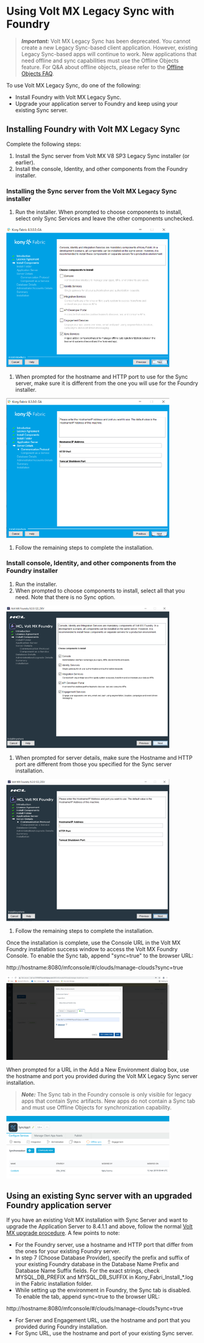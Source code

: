 


# Using Volt MX Legacy Sync with Foundry

>**_Important:_** Volt MX Legacy Sync has been deprecated. You cannot create a new Legacy Sync-based client application. However, existing Legacy Sync-based apps will continue to work. New applications that need offline and sync capabilities must use the Offline Objects feature. For Q&A about offline objects, please refer to the [Offline Objects FAQ](https://support.hcltechsw.com/csm?id=kb_article&sysparm_article=KB0092079).

To use Volt MX Legacy Sync, do one of the following:

* Install Foundry with Volt MX Legacy Sync.
* Upgrade your application server to Foundry and keep using your existing Sync server.

## Installing Foundry with Volt MX Legacy Sync

Complete the following steps:
  
1. Install the Sync server from Volt MX V8 SP3 Legacy Sync installer (or earlier).
1. Install the console, Identity, and other components from the Foundry installer.

### Installing the Sync server from the Volt MX Legacy Sync installer

1. Run the installer. When prompted to choose components to install, select only Sync Services and leave the other components unchecked.

<img src="Resources/Images/install_fabric_components.png" style="width:85%">

1. When prompted for the hostname and HTTP port to use for the Sync server, make sure it is different from the one you will use for the Foundry installer.

<img src="Resources/Images/fabric_hostname_port.png" style="width:85%">

1. Follow the remaining steps to complete the installation.

### Install console, Identity, and other components from the Foundry installer

1. Run the installer.
1. When prompted to choose components to install, select all that you need. Note that there is no Sync option.

<img src="Resources/Images/install_foundry_components.png" style="width:85%">

1. When prompted for server details, make sure the Hostname and HTTP port are different from those you specified for the Sync server installation.

<img src="Resources/Images/foundry_hostname_port.png" style="width:85%">

1. Follow the remaining steps to complete the installation.

Once the installation is complete, use the Console URL in the Volt MX Foundry installation success window to access the Volt MX Foundry Console. To enable the Sync tab, append "sync=true" to the browser URL:

http<nolink>://hostname:8080/mfconsole/#/clouds/manage-clouds?sync=true

<img src="Resources/Images/sync_tab.png" style="width:85%">

When prompted for a URL in the Add a New Environment dialog box, use the hostname and port you provided during the Volt MX Legacy Sync server installation.

>**_Note:_** The Sync tab in the Foundry console is only visible for legacy apps that contain Sync artifacts. New apps do not contain a Sync tab and must use Offline Objects for synchronization capability.

<img src="Resources/Images/offline_objects.png" style="width:85%">

## Using an existing Sync server with an upgraded Foundry application server

If you have an existing Volt MX installation with Sync Server and want to upgrade the Application Server to 8.4.1.1 and above, follow the normal [Volt MX upgrade procedure](https://opensource.hcltechsw.com/volt-mx-docs/docs/documentation/Foundry/voltmx_foundry_windows_install_guide/Content/Upgrading_VoltMX_Foundry_SP1.md). 
A few points to note:
* For the Foundry server, use a hostname and HTTP port that differ from the ones for your existing Foundry server.
* In step 7 (Choose Database Provider), specify the prefix and suffix of your existing Foundry database in the Database Name Prefix and Database Name Suffix fields. For the exact strings, check MYSQL_DB_PREFIX and MYSQL_DB_SUFFIX in Kony_Fabri_Install_*.log in the Fabric installation folder.
* While setting up the environment in Foundry, the Sync tab is disabled. To enable the tab, append sync=true to the browser URL:

http:<nolink>//hostname:8080/mfconsole/#/clouds/manage-clouds?sync=true
* For Server and Engagement URL, use the hostname and port that you provided during Foundry installation.
* For Sync URL, use the hostname and port of your existing Sync server.
